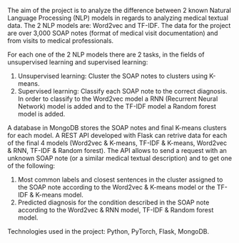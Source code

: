 The aim of the project is to analyze the difference between 2 known Natural Language Processing (NLP) models in regards to analyzing medical textual data. The 2 NLP models are: Word2vec and TF-IDF. The data for the project are over 3,000 SOAP notes (format of medical visit documentation) and from visits to medical professionals. 

For each one of the 2 NLP models there are 2 tasks, in the fields of unsupervised learning and supervised learning:
1. Unsupervised learning: Cluster the SOAP notes to clusters using K-means.
2. Supervised learning: Classify each SOAP note to the correct diagnosis. In order to classify to the Word2vec model a RNN (Recurrent Neural Network) model is added and to the TF-IDF model a Random forest model is added.

A database in MongoDB stores the SOAP notes and final K-means clusters for each model.  A REST API developed with Flask can retrive data for each of the final 4 models (Word2vec & K-means, TF-IDF & K-means, Word2vec & RNN, TF-IDF & Random forest). The API allows to send a request with an unknown SOAP note (or a similar medical textual description) and to get one of the following:
1.	Most common labels and closest sentences in the cluster assigned to the SOAP note according to the Word2vec & K-means model or the TF-IDF & K-means model.
2.	Predicted diagnosis for the condition described in the SOAP note according to the Word2vec & RNN model, TF-IDF & Random forest model.

Technologies used in the project: Python, PyTorch, Flask, MongoDB.
